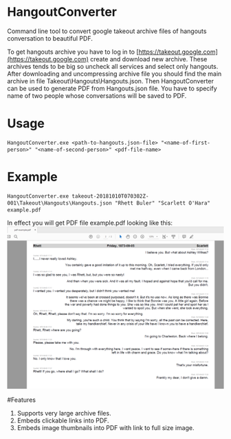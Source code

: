 # HangoutConverter
Command line tool to convert google takeout archive files of hangouts conversation to beautiful PDF.

To get hangouts archive you have to log in to [https://takeout.google.com](https://takeout.google.com) create and download new archive. These archives tends to be big so uncheck all services and select only hangouts. After downloading and uncompressing archive file you should find the main archive in file Takeout\Hangouts\Hangouts.json. 
Then HangoutConverter can be used to generate PDF from Hangouts.json file. You have to specify name of two people whose conversations will be saved to PDF.

# Usage
```
HangoutConverter.exe <path-to-hangouts.json-file> "<name-of-first-person>" "<name-of-second-person>" <pdf-file-name> 
```

# Example
```
HangoutConverter.exe takeout-20181010T070302Z-001\Takeout\Hangouts\Hangouts.json "Rhett Buler" "Scarlett O'Hara" example.pdf
```

In effect you will get PDF file example.pdf looking like this:
![alt tag](https://raw.githubusercontent.com/panjanek/HangoutConverter/master/example/example.png) 

#Features
1. Supports very large archive files.
2. Embeds clickable links into PDF.
3. Embeds image thumbnails into PDF with link to full size image.
